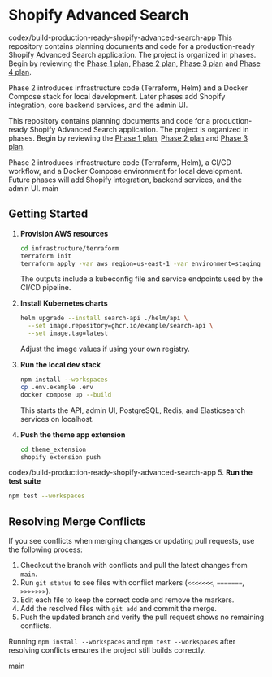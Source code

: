 # Shopify Advanced Search

codex/build-production-ready-shopify-advanced-search-app
This repository contains planning documents and code for a production-ready Shopify Advanced Search application. The project is organized in phases. Begin by reviewing the [Phase 1 plan](docs/phase1_plan.md), [Phase 2 plan](docs/phase2_plan.md), [Phase 3 plan](docs/phase3_plan.md) and [Phase 4 plan](docs/phase4_plan.md).

Phase 2 introduces infrastructure code (Terraform, Helm) and a Docker Compose stack for local development. Later phases add Shopify integration, core backend services, and the admin UI.

This repository contains planning documents and code for a production-ready Shopify Advanced Search application. The project is organized in phases. Begin by reviewing the [Phase 1 plan](docs/phase1_plan.md), [Phase 2 plan](docs/phase2_plan.md) and [Phase 3 plan](docs/phase3_plan.md).

Phase 2 introduces infrastructure code (Terraform, Helm), a CI/CD workflow, and a Docker Compose environment for local development. Future phases will add Shopify integration, backend services, and the admin UI.
main

## Getting Started

1. **Provision AWS resources**
   ```bash
   cd infrastructure/terraform
   terraform init
   terraform apply -var aws_region=us-east-1 -var environment=staging
   ```
   The outputs include a kubeconfig file and service endpoints used by the CI/CD pipeline.

2. **Install Kubernetes charts**
   ```bash
   helm upgrade --install search-api ./helm/api \
     --set image.repository=ghcr.io/example/search-api \
     --set image.tag=latest
   ```
   Adjust the image values if using your own registry.

3. **Run the local dev stack**
   ```bash
   npm install --workspaces
   cp .env.example .env
   docker compose up --build
   ```
   This starts the API, admin UI, PostgreSQL, Redis, and Elasticsearch services on localhost.

4. **Push the theme app extension**
   ```bash
   cd theme_extension
   shopify extension push
   ```
codex/build-production-ready-shopify-advanced-search-app
5. **Run the test suite**
   ```bash
   npm test --workspaces
   ```
## Resolving Merge Conflicts

If you see conflicts when merging changes or updating pull requests, use the following process:

1. Checkout the branch with conflicts and pull the latest changes from `main`.
2. Run `git status` to see files with conflict markers (`<<<<<<<`, `=======`, `>>>>>>>`).
3. Edit each file to keep the correct code and remove the markers.
4. Add the resolved files with `git add` and commit the merge.
5. Push the updated branch and verify the pull request shows no remaining conflicts.

Running `npm install --workspaces` and `npm test --workspaces` after resolving conflicts ensures the project still builds correctly.


main
